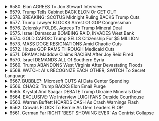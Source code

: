 <details>
<summary>6580. Elon AGREES To Jon Stewart Interview</summary><br>

<a href="https://www.youtube.com/watch?v=QDWBRZe6iWk" target="_blank">
    <img src="https://img.youtube.com/vi/QDWBRZe6iWk/maxresdefault.jpg" 
        alt="[Youtube]" width="200">
</a>

# Elon AGREES To Jon Stewart Interview


</details>

<details>
<summary>6579. Trump Tells Cabinet BACK ELON Or GET OUT</summary><br>

<a href="https://www.youtube.com/watch?v=SJRsQvoJxVI" target="_blank">
    <img src="https://img.youtube.com/vi/SJRsQvoJxVI/maxresdefault.jpg" 
        alt="[Youtube]" width="200">
</a>

# Trump Tells Cabinet BACK ELON Or GET OUT


</details>

<details>
<summary>6578. BREAKING: SCOTUS Midnight Ruling BACKS Trump Cuts</summary><br>

<a href="https://www.youtube.com/watch?v=wP6W1N2PHTg" target="_blank">
    <img src="https://img.youtube.com/vi/wP6W1N2PHTg/maxresdefault.jpg" 
        alt="[Youtube]" width="200">
</a>

# BREAKING: SCOTUS Midnight Ruling BACKS Trump Cuts


</details>

<details>
<summary>6577. Trump Lawyer BLOCKS Arrest Of GOP Congressman</summary><br>

<a href="https://www.youtube.com/watch?v=CHGNb8Ww7aM" target="_blank">
    <img src="https://img.youtube.com/vi/CHGNb8Ww7aM/maxresdefault.jpg" 
        alt="[Youtube]" width="200">
</a>

# Trump Lawyer BLOCKS Arrest Of GOP Congressman


</details>

<details>
<summary>6576. Zelensky FOLDS, Agrees To Trump Mineral Deal</summary><br>

<a href="https://www.youtube.com/watch?v=Z9MU9otCZy8" target="_blank">
    <img src="https://img.youtube.com/vi/Z9MU9otCZy8/maxresdefault.jpg" 
        alt="[Youtube]" width="200">
</a>

# Zelensky FOLDS, Agrees To Trump Mineral Deal


</details>

<details>
<summary>6575. Israel Damascus BOMBING RAID, INVADES West Bank</summary><br>

<a href="https://www.youtube.com/watch?v=_RWD78pOAnc" target="_blank">
    <img src="https://img.youtube.com/vi/_RWD78pOAnc/maxresdefault.jpg" 
        alt="[Youtube]" width="200">
</a>

# Israel Damascus BOMBING RAID, INVADES West Bank


</details>

<details>
<summary>6574. GOLD CARDS: Trump SELLS Citizenship For $5 MILLION</summary><br>

<a href="https://www.youtube.com/watch?v=ymaYU1UbdiM" target="_blank">
    <img src="https://img.youtube.com/vi/ymaYU1UbdiM/maxresdefault.jpg" 
        alt="[Youtube]" width="200">
</a>

# GOLD CARDS: Trump SELLS Citizenship For $5 MILLION


</details>

<details>
<summary>6573. MASS DOGE RESIGNATIONS Amid Chaotic Cuts</summary><br>

<a href="https://www.youtube.com/watch?v=r6H_Vw-rQKg" target="_blank">
    <img src="https://img.youtube.com/vi/r6H_Vw-rQKg/maxresdefault.jpg" 
        alt="[Youtube]" width="200">
</a>

# MASS DOGE RESIGNATIONS Amid Chaotic Cuts


</details>

<details>
<summary>6572. House GOP RAMS THROUGH Medicaid Cuts</summary><br>

<a href="https://www.youtube.com/watch?v=9WKMLy8mW88" target="_blank">
    <img src="https://img.youtube.com/vi/9WKMLy8mW88/maxresdefault.jpg" 
        alt="[Youtube]" width="200">
</a>

# House GOP RAMS THROUGH Medicaid Cuts


</details>

<details>
<summary>6571. DRAMA: Maddow Claims RACISM After Joy Reid Fired</summary><br>

<a href="https://www.youtube.com/watch?v=TX8_9IZ6fp4" target="_blank">
    <img src="https://img.youtube.com/vi/TX8_9IZ6fp4/maxresdefault.jpg" 
        alt="[Youtube]" width="200">
</a>

# DRAMA: Maddow Claims RACISM After Joy Reid Fired


</details>

<details>
<summary>6570. Israel DEMANDS ALL Of Southern Syria</summary><br>

<a href="https://www.youtube.com/watch?v=BbpQor7Y4Mk" target="_blank">
    <img src="https://img.youtube.com/vi/BbpQor7Y4Mk/maxresdefault.jpg" 
        alt="[Youtube]" width="200">
</a>

# Israel DEMANDS ALL Of Southern Syria


</details>

<details>
<summary>6569. Trump ABANDONS West Virginia After Devastating Floods</summary><br>

<a href="https://www.youtube.com/watch?v=fg_F_bS6NPY" target="_blank">
    <img src="https://img.youtube.com/vi/fg_F_bS6NPY/maxresdefault.jpg" 
        alt="[Youtube]" width="200">
</a>

# Trump ABANDONS West Virginia After Devastating Floods


</details>

<details>
<summary>6568. WATCH: AI's RECOGNIZE EACH OTHER, SWITCH To Secret Language</summary><br>

<a href="https://www.youtube.com/watch?v=jCmxYTu9qhY" target="_blank">
    <img src="https://img.youtube.com/vi/jCmxYTu9qhY/maxresdefault.jpg" 
        alt="[Youtube]" width="200">
</a>

# WATCH: AI's RECOGNIZE EACH OTHER, SWITCH To Secret Language


</details>

<details>
<summary>6567. BUBBLE?: Microsoft CUTS AI Data Center Spending</summary><br>

<a href="https://www.youtube.com/watch?v=Oxow_zZv_Zg" target="_blank">
    <img src="https://img.youtube.com/vi/Oxow_zZv_Zg/maxresdefault.jpg" 
        alt="[Youtube]" width="200">
</a>

# BUBBLE?: Microsoft CUTS AI Data Center Spending


</details>

<details>
<summary>6566. CHAOS: Trump BACKS Elon Email Purge</summary><br>

<a href="https://www.youtube.com/watch?v=AnEJpL5mlI8" target="_blank">
    <img src="https://img.youtube.com/vi/AnEJpL5mlI8/maxresdefault.jpg" 
        alt="[Youtube]" width="200">
</a>

# CHAOS: Trump BACKS Elon Email Purge


</details>

<details>
<summary>6565. Krystal And Saagar DEBATE Trump Ukraine Minerals Deal</summary><br>

<a href="https://www.youtube.com/watch?v=YCWXOvPxjv4" target="_blank">
    <img src="https://img.youtube.com/vi/YCWXOvPxjv4/maxresdefault.jpg" 
        alt="[Youtube]" width="200">
</a>

# Krystal And Saagar DEBATE Trump Ukraine Minerals Deal


</details>

<details>
<summary>6564. EXCLUSIVE: We Interview LUIGI FANS Outside Courthouse</summary><br>

<a href="https://www.youtube.com/watch?v=863UuyD5Y1Q" target="_blank">
    <img src="https://img.youtube.com/vi/863UuyD5Y1Q/maxresdefault.jpg" 
        alt="[Youtube]" width="200">
</a>

# EXCLUSIVE: We Interview LUIGI FANS Outside Courthouse


</details>

<details>
<summary>6563. Warren Buffett HOARDS CASH As Crash Warnings Flash</summary><br>

<a href="https://www.youtube.com/watch?v=FRDZGFwMgsY" target="_blank">
    <img src="https://img.youtube.com/vi/FRDZGFwMgsY/maxresdefault.jpg" 
        alt="[Youtube]" width="200">
</a>

# Warren Buffett HOARDS CASH As Crash Warnings Flash


</details>

<details>
<summary>6562. Crowds FLOCK To Bernie As Dem Leaders FLOP</summary><br>

<a href="https://www.youtube.com/watch?v=I1i72gW3Bp0" target="_blank">
    <img src="https://img.youtube.com/vi/I1i72gW3Bp0/maxresdefault.jpg" 
        alt="[Youtube]" width="200">
</a>

# Crowds FLOCK To Bernie As Dem Leaders FLOP


</details>

<details>
<summary>6561. German Far RIGHT 'BEST SHOWING EVER' As Centrist Collapse</summary><br>

<a href="https://www.youtube.com/watch?v=WcPJiVnu2dg" target="_blank">
    <img src="https://img.youtube.com/vi/WcPJiVnu2dg/maxresdefault.jpg" 
        alt="[Youtube]" width="200">
</a>

# German Far RIGHT 'BEST SHOWING EVER' As Centrist Collapse


</details>

